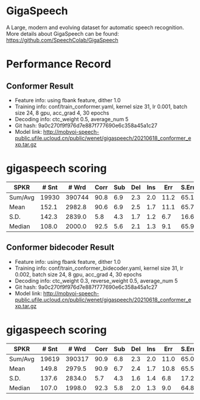 # GigaSpeech
A Large, modern and evolving dataset for automatic speech recognition. More details about GigaSpeech can be found:  https://github.com/SpeechColab/GigaSpeech

# Performance Record

## Conformer Result

* Feature info: using fbank feature, dither 1.0
* Training info: conf/train_conformer.yaml, kernel size 31, lr 0.001, batch size 24, 8 gpu, acc_grad 4, 30 epochs
* Decoding info: ctc_weight 0.5, average_num 5
* Git hash: 9a0c270f9f976d7e887f777690e6c358a45a1c27
* Model link: http://mobvoi-speech-public.ufile.ucloud.cn/public/wenet/gigaspeech/20210618_conformer_exp.tar.gz

# gigaspeech scoring

| SPKR          | # Snt |  # Wrd | Corr | Sub | Del | Ins | Err  | S.Err |
|---------------|-------|--------|------|-----|-----|-----|------|-------|
| Sum/Avg       | 19930 | 390744 | 90.8 | 6.9 | 2.3 | 2.0 | 11.2 | 65.1  |
| Mean          | 152.1 | 2982.8 | 90.6 | 6.9 | 2.5 | 1.7 | 11.1 | 65.7  |
| S.D.          | 142.3 | 2839.0 |  5.8 | 4.3 | 1.7 | 1.2 |  6.7 | 16.6  |
| Median        | 108.0 | 2000.0 | 92.5 | 5.6 | 2.1 | 1.3 |  9.1 | 65.9  |

## Conformer bidecoder Result

* Feature info: using fbank feature, dither 1.0
* Training info: conf/train_conformer_bidecoder.yaml, kernel size 31, lr 0.002, batch size 24, 8 gpu, acc_grad 4, 30 epochs
* Decoding info: ctc_weight 0.3, reverse_weight 0.5, average_num 5
* Git hash: 9a0c270f9f976d7e887f777690e6c358a45a1c27
* Model link: http://mobvoi-speech-public.ufile.ucloud.cn/public/wenet/gigaspeech/20210618_conformer_exp.tar.gz

# gigaspeech scoring
| SPKR          | # Snt |  # Wrd | Corr | Sub | Del | Ins | Err  | S.Err |
|---------------|-------|--------|------|-----|-----|-----|------|-------|
| Sum/Avg       |19619  | 390317 | 90.9 | 6.8 | 2.3 | 2.0 | 11.0 | 65.0  |
| Mean          |149.8  | 2979.5 | 90.9 | 6.7 | 2.4 | 1.7 | 10.8 | 65.5  |
| S.D.          |137.6  | 2834.0 |  5.7 | 4.3 | 1.6 | 1.4 |  6.8 | 17.2  |
| Median        |107.0  | 1998.0 | 92.3 | 5.8 | 2.0 | 1.3 |  9.0 | 64.8  |
